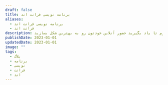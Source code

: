 ```yaml
---
draft: false
title: برنامه نویسی فرانت اند
aliases:
  - برنامه نویسی فرانت اند
  - فرانت اند
description: تجربه هایی که در خصوص برنامه نویسی فرانت اند دارم رو باهاتون به اشتراک میذارم تا یاد بگیرید حضور آنلاین خودتون رو به بهترین شکل بسازید.
publishDate: 2023-01-01
updatedDate: 2023-01-01
image: ""
tags:
  - بلاگ
  - برنامه
  - نویسی
  - فرانت
  - اند
---
```



